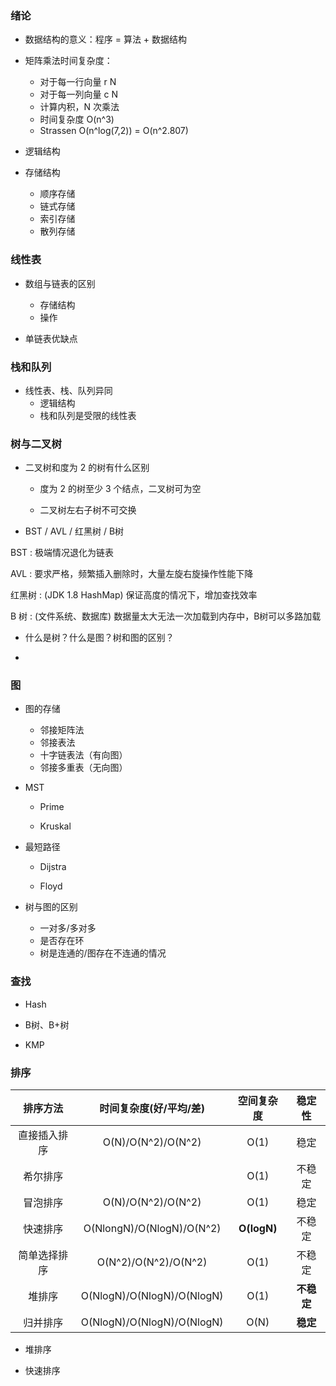 ### 绪论

* 数据结构的意义：程序 = 算法 + 数据结构

* 矩阵乘法时间复杂度：
    * 对于每一行向量 r N
    * 对于每一列向量 c N
    * 计算内积，N 次乘法
    * 时间复杂度 O(n^3)
    * Strassen O(n^log(7,2)) = O(n^2.807)
* 逻辑结构

* 存储结构

    * 顺序存储
    * 链式存储
    * 索引存储
    * 散列存储

### 线性表

* 数组与链表的区别
    * 存储结构
    * 操作

* 单链表优缺点

### 栈和队列

* 线性表、栈、队列异同
    * 逻辑结构
    * 栈和队列是受限的线性表

### 树与二叉树

* 二叉树和度为 2 的树有什么区别

    * 度为 2 的树至少 3 个结点，二叉树可为空

    * 二叉树左右子树不可交换

* BST / AVL / 红黑树 /  B树

BST : 极端情况退化为链表

AVL : 要求严格，频繁插入删除时，大量左旋右旋操作性能下降

红黑树 : (JDK 1.8 HashMap) 保证高度的情况下，增加查找效率

B 树 : (文件系统、数据库) 数据量太大无法一次加载到内存中，B树可以多路加载

* 什么是树？什么是图？树和图的区别？

* 

### 图

* 图的存储
    * 邻接矩阵法
    * 邻接表法
    * 十字链表法（有向图）
    * 邻接多重表（无向图）

* MST
    * Prime

    * Kruskal 

* 最短路径
    * Dijstra

    * Floyd

* 树与图的区别
    * 一对多/多对多
    * 是否存在环
    * 树是连通的/图存在不连通的情况

### 查找

* Hash

* B树、B+树

* KMP

### 排序

| 排序方法      |     时间复杂度(好/平均/差) |   空间复杂度   | 稳定性 |
| :---------:   | :--------:    | :------:      | :-----:|
| 直接插入排序   |   O(N)/O(N^2)/O(N^2)    |        O(1) |    稳定  |  
| 希尔排序       |             |          O(1) | 不稳定 |
| 冒泡排序       |  O(N)/O(N^2)/O(N^2)     |      O(1)    | 稳定    |
| 快速排序       | O(NlongN)/O(NlogN)/O(N^2)   |  **O(logN)** | 不稳定  |
| 简单选择排序   |   O(N^2)/O(N^2)/O(N^2)     |  O(1)       | 不稳定   |
|堆排序          |  O(NlogN)/O(NlogN)/O(NlogN)   |  O(1)        | **不稳定**    |
|归并排序       |  O(NlogN)/O(NlogN)/O(NlogN)     |     O(N)     |  **稳定** |

* 堆排序

* 快速排序


